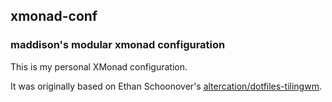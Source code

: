 ## xmonad-conf
### maddison's modular xmonad configuration

This is my personal XMonad configuration. 

It was originally based on Ethan Schoonover's [altercation/dotfiles-tilingwm](https://github.com/altercation/dotfiles-tilingwm).
